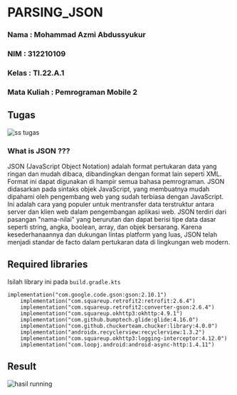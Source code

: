 # PARSING_JSON

### Nama : Mohammad Azmi Abdussyukur 
### NIM : 312210109
### Kelas : TI.22.A.1
### Mata Kuliah : Pemrograman Mobile 2

## Tugas

![ss tugas](https://github.com/syifaaurellia/PARSING_JSON/assets/115867244/c4323ed3-de7f-4d33-995b-7c0fe8a40ec7)


### What is JSON ???
JSON (JavaScript Object Notation) adalah format pertukaran data yang ringan dan mudah dibaca, dibandingkan dengan format lain seperti XML. Format ini dapat digunakan di hampir semua bahasa pemrograman. JSON didasarkan pada sintaks objek JavaScript, yang membuatnya mudah dipahami oleh pengembang web yang sudah terbiasa dengan JavaScript. Ini adalah cara yang populer untuk mentransfer data terstruktur antara server dan klien web dalam pengembangan aplikasi web. JSON terdiri dari pasangan "nama-nilai" yang berurutan dan dapat berisi tipe data dasar seperti string, angka, boolean, array, dan objek bersarang. Karena kesederhanaannya dan dukungan lintas platform yang luas, JSON telah menjadi standar de facto dalam pertukaran data di lingkungan web modern.


## Required libraries
Isilah library ini pada `build.gradle.kts`
```
implementation("com.google.code.gson:gson:2.10.1")
    implementation("com.squareup.retrofit2:retrofit:2.6.4")
    implementation("com.squareup.retrofit2:converter-gson:2.6.4")
    implementation("com.squareup.okhttp3:okhttp:4.9.1")
    implementation("com.github.bumptech.glide:glide:4.16.0")
    implementation("com.github.chuckerteam.chucker:library:4.0.0")
    implementation("androidx.recyclerview:recyclerview:1.3.2")
    implementation("com.squareup.okhttp3:logging-interceptor:4.12.0")
    implementation("com.loopj.android:android-async-http:1.4.11")
```

## Result

![hasil running](https://github.com/syifaaurellia/PARSING_JSON/assets/115867244/b763562f-a66a-44d6-a349-db61c5d74b76)
